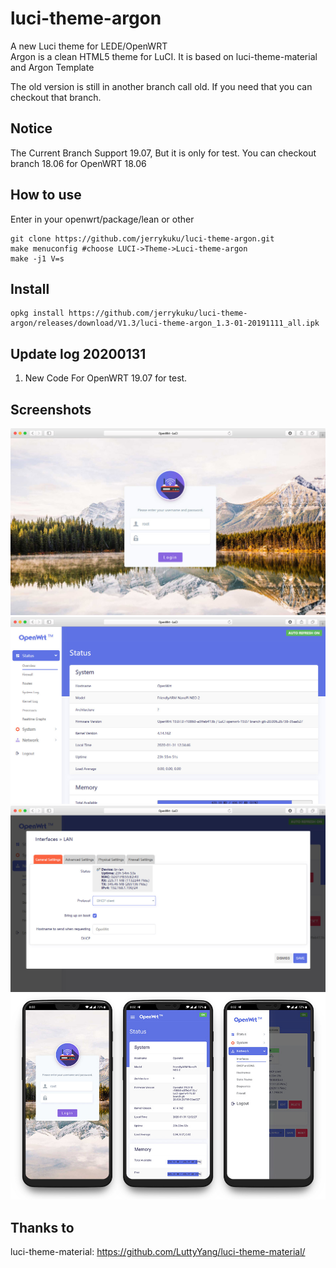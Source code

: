 # luci-theme-argon
A new Luci theme for LEDE/OpenWRT  
Argon is a clean HTML5 theme for LuCI. It is based on luci-theme-material and Argon Template  


The old version is still in another branch call old. If you need that you can checkout that branch.

## Notice
The Current Branch Support 19.07, But it is only for test.
You can checkout branch 18.06 for  OpenWRT 18.06

## How to use

Enter in your openwrt/package/lean  or  other

```
git clone https://github.com/jerrykuku/luci-theme-argon.git
make menuconfig #choose LUCI->Theme->Luci-theme-argon
make -j1 V=s
```
## Install
```
opkg install https://github.com/jerrykuku/luci-theme-argon/releases/download/V1.3/luci-theme-argon_1.3-01-20191111_all.ipk
```

## Update log 20200131
1. New Code For OpenWRT 19.07 for test.

## Screenshots
![](/Screenshots/pc1.jpg)
![](/Screenshots/pc2.jpg)
![](/Screenshots/pc3.jpg)
![](/Screenshots/phone.jpg)

## Thanks to 
luci-theme-material: https://github.com/LuttyYang/luci-theme-material/
